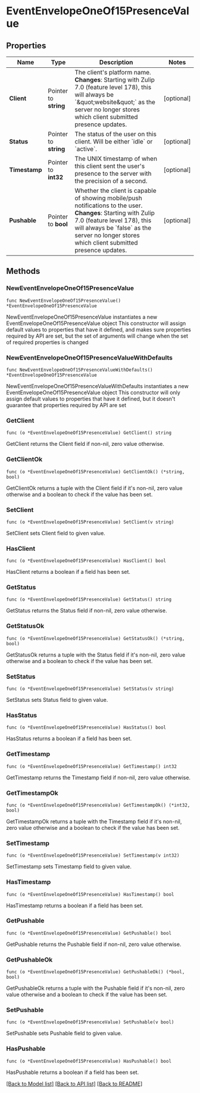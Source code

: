 # EventEnvelopeOneOf15PresenceValue

## Properties

Name | Type | Description | Notes
------------ | ------------- | ------------- | -------------
**Client** | Pointer to **string** | The client&#39;s platform name.  **Changes**: Starting with Zulip 7.0 (feature level 178), this will always be &#x60;\&quot;website\&quot;&#x60; as the server no longer stores which client submitted presence updates.  | [optional] 
**Status** | Pointer to **string** | The status of the user on this client. Will be either &#x60;idle&#x60; or &#x60;active&#x60;.  | [optional] 
**Timestamp** | Pointer to **int32** | The UNIX timestamp of when this client sent the user&#39;s presence to the server with the precision of a second.  | [optional] 
**Pushable** | Pointer to **bool** | Whether the client is capable of showing mobile/push notifications to the user.  **Changes**: Starting with Zulip 7.0 (feature level 178), this will always be &#x60;false&#x60; as the server no longer stores which client submitted presence updates.  | [optional] 

## Methods

### NewEventEnvelopeOneOf15PresenceValue

`func NewEventEnvelopeOneOf15PresenceValue() *EventEnvelopeOneOf15PresenceValue`

NewEventEnvelopeOneOf15PresenceValue instantiates a new EventEnvelopeOneOf15PresenceValue object
This constructor will assign default values to properties that have it defined,
and makes sure properties required by API are set, but the set of arguments
will change when the set of required properties is changed

### NewEventEnvelopeOneOf15PresenceValueWithDefaults

`func NewEventEnvelopeOneOf15PresenceValueWithDefaults() *EventEnvelopeOneOf15PresenceValue`

NewEventEnvelopeOneOf15PresenceValueWithDefaults instantiates a new EventEnvelopeOneOf15PresenceValue object
This constructor will only assign default values to properties that have it defined,
but it doesn't guarantee that properties required by API are set

### GetClient

`func (o *EventEnvelopeOneOf15PresenceValue) GetClient() string`

GetClient returns the Client field if non-nil, zero value otherwise.

### GetClientOk

`func (o *EventEnvelopeOneOf15PresenceValue) GetClientOk() (*string, bool)`

GetClientOk returns a tuple with the Client field if it's non-nil, zero value otherwise
and a boolean to check if the value has been set.

### SetClient

`func (o *EventEnvelopeOneOf15PresenceValue) SetClient(v string)`

SetClient sets Client field to given value.

### HasClient

`func (o *EventEnvelopeOneOf15PresenceValue) HasClient() bool`

HasClient returns a boolean if a field has been set.

### GetStatus

`func (o *EventEnvelopeOneOf15PresenceValue) GetStatus() string`

GetStatus returns the Status field if non-nil, zero value otherwise.

### GetStatusOk

`func (o *EventEnvelopeOneOf15PresenceValue) GetStatusOk() (*string, bool)`

GetStatusOk returns a tuple with the Status field if it's non-nil, zero value otherwise
and a boolean to check if the value has been set.

### SetStatus

`func (o *EventEnvelopeOneOf15PresenceValue) SetStatus(v string)`

SetStatus sets Status field to given value.

### HasStatus

`func (o *EventEnvelopeOneOf15PresenceValue) HasStatus() bool`

HasStatus returns a boolean if a field has been set.

### GetTimestamp

`func (o *EventEnvelopeOneOf15PresenceValue) GetTimestamp() int32`

GetTimestamp returns the Timestamp field if non-nil, zero value otherwise.

### GetTimestampOk

`func (o *EventEnvelopeOneOf15PresenceValue) GetTimestampOk() (*int32, bool)`

GetTimestampOk returns a tuple with the Timestamp field if it's non-nil, zero value otherwise
and a boolean to check if the value has been set.

### SetTimestamp

`func (o *EventEnvelopeOneOf15PresenceValue) SetTimestamp(v int32)`

SetTimestamp sets Timestamp field to given value.

### HasTimestamp

`func (o *EventEnvelopeOneOf15PresenceValue) HasTimestamp() bool`

HasTimestamp returns a boolean if a field has been set.

### GetPushable

`func (o *EventEnvelopeOneOf15PresenceValue) GetPushable() bool`

GetPushable returns the Pushable field if non-nil, zero value otherwise.

### GetPushableOk

`func (o *EventEnvelopeOneOf15PresenceValue) GetPushableOk() (*bool, bool)`

GetPushableOk returns a tuple with the Pushable field if it's non-nil, zero value otherwise
and a boolean to check if the value has been set.

### SetPushable

`func (o *EventEnvelopeOneOf15PresenceValue) SetPushable(v bool)`

SetPushable sets Pushable field to given value.

### HasPushable

`func (o *EventEnvelopeOneOf15PresenceValue) HasPushable() bool`

HasPushable returns a boolean if a field has been set.


[[Back to Model list]](../README.md#documentation-for-models) [[Back to API list]](../README.md#documentation-for-api-endpoints) [[Back to README]](../README.md)


